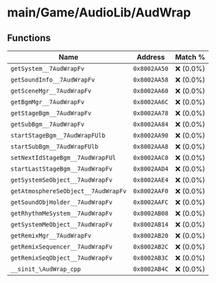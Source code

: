 # main/Game/AudioLib/AudWrap

## Functions

| Name | Address | Match % |
|------|---------|---------|
| `getSystem__7AudWrapFv` | `0x8002AA50` | :x: (0.0%) |
| `getSoundInfo__7AudWrapFv` | `0x8002AA58` | :x: (0.0%) |
| `getSceneMgr__7AudWrapFv` | `0x8002AA60` | :x: (0.0%) |
| `getBgmMgr__7AudWrapFv` | `0x8002AA6C` | :x: (0.0%) |
| `getStageBgm__7AudWrapFv` | `0x8002AA78` | :x: (0.0%) |
| `getSubBgm__7AudWrapFv` | `0x8002AA84` | :x: (0.0%) |
| `startStageBgm__7AudWrapFUlb` | `0x8002AA90` | :x: (0.0%) |
| `startSubBgm__7AudWrapFUlb` | `0x8002AAA8` | :x: (0.0%) |
| `setNextIdStageBgm__7AudWrapFUl` | `0x8002AAC0` | :x: (0.0%) |
| `startLastStageBgm__7AudWrapFv` | `0x8002AAD4` | :x: (0.0%) |
| `getSystemSeObject__7AudWrapFv` | `0x8002AAE4` | :x: (0.0%) |
| `getAtmosphereSeObject__7AudWrapFv` | `0x8002AAF0` | :x: (0.0%) |
| `getSoundObjHolder__7AudWrapFv` | `0x8002AAFC` | :x: (0.0%) |
| `getRhythmMeSystem__7AudWrapFv` | `0x8002AB08` | :x: (0.0%) |
| `getSystemMeObject__7AudWrapFv` | `0x8002AB14` | :x: (0.0%) |
| `getRemixMgr__7AudWrapFv` | `0x8002AB20` | :x: (0.0%) |
| `getRemixSequencer__7AudWrapFv` | `0x8002AB2C` | :x: (0.0%) |
| `getRemixSeqObject__7AudWrapFv` | `0x8002AB3C` | :x: (0.0%) |
| `__sinit_\AudWrap_cpp` | `0x8002AB4C` | :x: (0.0%) |